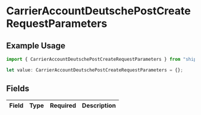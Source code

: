 # CarrierAccountDeutschePostCreateRequestParameters

## Example Usage

```typescript
import { CarrierAccountDeutschePostCreateRequestParameters } from "shippo/models/components";

let value: CarrierAccountDeutschePostCreateRequestParameters = {};
```

## Fields

| Field       | Type        | Required    | Description |
| ----------- | ----------- | ----------- | ----------- |